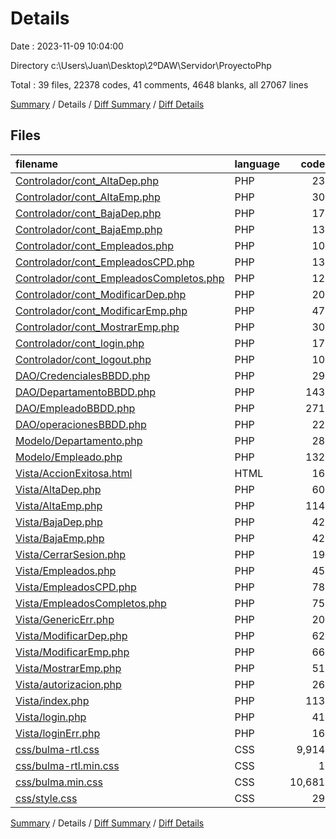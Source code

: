 # Details

Date : 2023-11-09 10:04:00

Directory c:\\Users\\Juan\\Desktop\\2ºDAW\\Servidor\\ProyectoPhp

Total : 39 files,  22378 codes, 41 comments, 4648 blanks, all 27067 lines

[Summary](results.md) / Details / [Diff Summary](diff.md) / [Diff Details](diff-details.md)

## Files
| filename | language | code | comment | blank | total |
| :--- | :--- | ---: | ---: | ---: | ---: |
| [Controlador/cont_AltaDep.php](/Controlador/cont_AltaDep.php) | PHP | 23 | 0 | 7 | 30 |
| [Controlador/cont_AltaEmp.php](/Controlador/cont_AltaEmp.php) | PHP | 30 | 0 | 3 | 33 |
| [Controlador/cont_BajaDep.php](/Controlador/cont_BajaDep.php) | PHP | 17 | 2 | 5 | 24 |
| [Controlador/cont_BajaEmp.php](/Controlador/cont_BajaEmp.php) | PHP | 13 | 0 | 4 | 17 |
| [Controlador/cont_Empleados.php](/Controlador/cont_Empleados.php) | PHP | 10 | 0 | 6 | 16 |
| [Controlador/cont_EmpleadosCPD.php](/Controlador/cont_EmpleadosCPD.php) | PHP | 13 | 1 | 6 | 20 |
| [Controlador/cont_EmpleadosCompletos.php](/Controlador/cont_EmpleadosCompletos.php) | PHP | 12 | 3 | 5 | 20 |
| [Controlador/cont_ModificarDep.php](/Controlador/cont_ModificarDep.php) | PHP | 20 | 0 | 7 | 27 |
| [Controlador/cont_ModificarEmp.php](/Controlador/cont_ModificarEmp.php) | PHP | 47 | 3 | 13 | 63 |
| [Controlador/cont_MostrarEmp.php](/Controlador/cont_MostrarEmp.php) | PHP | 30 | 0 | 5 | 35 |
| [Controlador/cont_login.php](/Controlador/cont_login.php) | PHP | 17 | 0 | 2 | 19 |
| [Controlador/cont_logout.php](/Controlador/cont_logout.php) | PHP | 10 | 4 | 3 | 17 |
| [DAO/CredencialesBBDD.php](/DAO/CredencialesBBDD.php) | PHP | 29 | 6 | 9 | 44 |
| [DAO/DepartamentoBBDD.php](/DAO/DepartamentoBBDD.php) | PHP | 143 | 7 | 38 | 188 |
| [DAO/EmpleadoBBDD.php](/DAO/EmpleadoBBDD.php) | PHP | 271 | 1 | 61 | 333 |
| [DAO/operacionesBBDD.php](/DAO/operacionesBBDD.php) | PHP | 22 | 0 | 3 | 25 |
| [Modelo/Departamento.php](/Modelo/Departamento.php) | PHP | 28 | 0 | 22 | 50 |
| [Modelo/Empleado.php](/Modelo/Empleado.php) | PHP | 132 | 0 | 24 | 156 |
| [Vista/AccionExitosa.html](/Vista/AccionExitosa.html) | HTML | 16 | 0 | 0 | 16 |
| [Vista/AltaDep.php](/Vista/AltaDep.php) | PHP | 60 | 0 | 10 | 70 |
| [Vista/AltaEmp.php](/Vista/AltaEmp.php) | PHP | 114 | 0 | 18 | 132 |
| [Vista/BajaDep.php](/Vista/BajaDep.php) | PHP | 42 | 0 | 4 | 46 |
| [Vista/BajaEmp.php](/Vista/BajaEmp.php) | PHP | 42 | 0 | 4 | 46 |
| [Vista/CerrarSesion.php](/Vista/CerrarSesion.php) | PHP | 19 | 0 | 0 | 19 |
| [Vista/Empleados.php](/Vista/Empleados.php) | PHP | 45 | 0 | 7 | 52 |
| [Vista/EmpleadosCPD.php](/Vista/EmpleadosCPD.php) | PHP | 78 | 0 | 10 | 88 |
| [Vista/EmpleadosCompletos.php](/Vista/EmpleadosCompletos.php) | PHP | 75 | 1 | 6 | 82 |
| [Vista/GenericErr.php](/Vista/GenericErr.php) | PHP | 20 | 0 | 0 | 20 |
| [Vista/ModificarDep.php](/Vista/ModificarDep.php) | PHP | 62 | 0 | 9 | 71 |
| [Vista/ModificarEmp.php](/Vista/ModificarEmp.php) | PHP | 66 | 0 | 10 | 76 |
| [Vista/MostrarEmp.php](/Vista/MostrarEmp.php) | PHP | 51 | 0 | 13 | 64 |
| [Vista/autorizacion.php](/Vista/autorizacion.php) | PHP | 26 | 0 | 2 | 28 |
| [Vista/index.php](/Vista/index.php) | PHP | 113 | 0 | 5 | 118 |
| [Vista/login.php](/Vista/login.php) | PHP | 41 | 0 | 9 | 50 |
| [Vista/loginErr.php](/Vista/loginErr.php) | PHP | 16 | 0 | 0 | 16 |
| [css/bulma-rtl.css](/css/bulma-rtl.css) | CSS | 9,914 | 11 | 1,926 | 11,851 |
| [css/bulma-rtl.min.css](/css/bulma-rtl.min.css) | CSS | 1 | 0 | 0 | 1 |
| [css/bulma.min.css](/css/bulma.min.css) | CSS | 10,681 | 2 | 2,385 | 13,068 |
| [css/style.css](/css/style.css) | CSS | 29 | 0 | 7 | 36 |

[Summary](results.md) / Details / [Diff Summary](diff.md) / [Diff Details](diff-details.md)